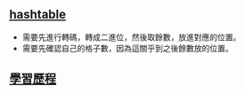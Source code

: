 ## [hashtable](https://github.com/MorrisLee000/Practice/blob/master/HW4/hash_table_06170243.py)
  * 需要先進行轉碼，轉成二進位，然後取餘數，放進對應的位置。
  * 需要先確認自己的格子數，因為這關乎到之後餘數放的位置。
## [學習歷程](https://github.com/MorrisLee000/Practice/blob/master/HW4/hashtable%E5%AD%B8%E7%BF%92%E6%AD%B7%E7%A8%8B%E3%80%81%E6%B5%81%E7%A8%8B%E5%9C%96%E3%80%81hashtable%E5%8E%9F%E7%90%86.ipynb)
